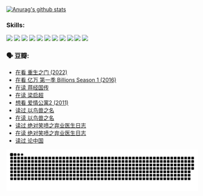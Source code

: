 
[![Anurag's github stats](https://github-readme-stats.vercel.app/api?username=w940853815)](https://github.com/anuraghazra/github-readme-stats)

### Skills:

<code><img height="32" src="https://cdn.jsdelivr.net/npm/simple-icons@v5/icons/python.svg"></code>
<code><img height="32" src="https://cdn.jsdelivr.net/npm/simple-icons@v5/icons/javascript.svg"></code>
<code><img height="32" src="https://cdn.jsdelivr.net/npm/simple-icons@v5/icons/django.svg"></code>
<code><img height="32" src="https://cdn.jsdelivr.net/npm/simple-icons@v5/icons/flask.svg"></code>
<code><img height="32" src="https://cdn.jsdelivr.net/npm/simple-icons@v5/icons/vuetify.svg"></code>
<code><img height="32" src="https://cdn.jsdelivr.net/npm/simple-icons@v5/icons/git.svg"></code>
<code><img height="32" src="https://cdn.jsdelivr.net/npm/simple-icons@v5/icons/docker.svg"></code>
<code><img height="32" src="https://cdn.jsdelivr.net/npm/simple-icons@v5/icons/postgresql.svg"></code>
<code><img height="32" src="https://cdn.jsdelivr.net/npm/simple-icons@v5/icons/elasticsearch.svg"></code>
<code><img height="32" src="https://cdn.jsdelivr.net/npm/simple-icons@v5/icons/macos.svg"></code>
<code><img height="32" src="https://cdn.jsdelivr.net/npm/simple-icons@v5/icons/linux.svg"></code>

### 🗣 豆瓣:

<!-- DOUBAN-ACTIVITIES:START -->
- [在看 重生之门‎ (2022)](https://www.douban.com/people/136069238/status/3882598762/?_i=54071902)
- [在看 亿万 第一季 Billions Season 1‎ (2016)](https://www.douban.com/people/136069238/status/3878098700/?_i=54071902)
- [在读 蒋经国传](https://www.douban.com/people/136069238/status/3877458956/?_i=54071902)
- [在读 梁启超](https://www.douban.com/people/136069238/status/3876806133/?_i=54071902)
- [想看 爱情公寓2‎ (2011)](https://www.douban.com/people/136069238/status/3876682115/?_i=54071902)
- [读过 以鸟兽之名](https://www.douban.com/people/136069238/status/3876369302/?_i=54071902)
- [在读 以鸟兽之名](https://www.douban.com/people/136069238/status/3869094471/?_i=54071902)
- [读过 绝对笑喷之弃业医生日志](https://www.douban.com/people/136069238/status/3869093225/?_i=54071902)
- [在读 绝对笑喷之弃业医生日志](https://www.douban.com/people/136069238/status/3862106751/?_i=54071902)
- [读过 论中国](https://www.douban.com/people/136069238/status/3862105795/?_i=54071902)
<!-- DOUBAN-ACTIVITIES:END -->


![Snake animation](https://raw.githubusercontent.com/w940853815/w940853815/output/github-contribution-grid-snake.svg)

<!--
**w940853815/w940853815** is a ✨ _special_ ✨ repository because its `README.md` (this file) appears on your GitHub profile.

Here are some ideas to get you started:

- 🔭 I’m currently working on ...
- 🌱 I’m currently learning ...
- 👯 I’m looking to collaborate on ...
- 🤔 I’m looking for help with ...
- 💬 Ask me about ...
- 📫 How to reach me: ...
- 😄 Pronouns: ...
- ⚡ Fun fact: ...
-->
